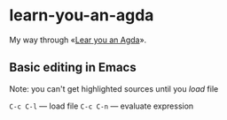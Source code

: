 learn-you-an-agda
=================

My way through «[Lear you an Agda](http://learnyouanagda.liamoc.net/)».


Basic editing in Emacs
----------------------

Note: you can't get highlighted sources until you *load* file

`C-c C-l` — load file
`C-c C-n` — evaluate expression
